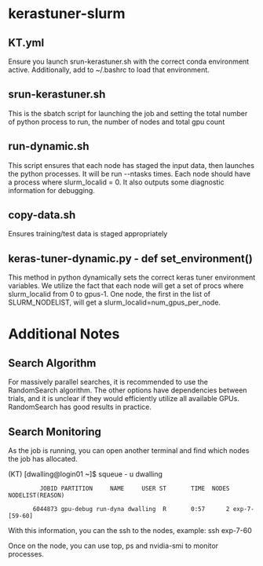 # kerastuner-slurm

## KT.yml
Ensure you launch srun-kerastuner.sh with the correct conda environment active.  Additionally, add to ~/.bashrc to load that environment.


## srun-kerastuner.sh
This is the sbatch script for launching the job and setting the total number of python process to run, the number of nodes and total gpu count


## run-dynamic.sh
This script ensures that each node has staged the input data, then launches the python processes.  It will be run --ntasks times.  Each node should have a process where slurm_localid = 0. It also outputs some diagnostic information for debugging.


## copy-data.sh
Ensures training/test data is staged appropriately


## keras-tuner-dynamic.py - def set_environment()
This method in python dynamically sets the correct keras tuner environment variables. We utilize the fact that each node will get a set of procs where slurm_localid from 0 to gpus-1.  One node, the first in the list of SLURM_NODELIST, will get a slurm_localid=num_gpus_per_node.


# Additional Notes

## Search Algorithm
For massively parallel searches, it is recommended to use the RandomSearch algorithm.  The other options have dependencies between trials, and it is unclear if they would efficiently utilize all available GPUs.  RandomSearch has good results in practice.

## Search Monitoring

As the job is running, you can open another terminal and find which nodes the job has allocated.

(KT) [dwalling@login01 ~]$ squeue - u dwalling

             JOBID PARTITION     NAME     USER ST       TIME  NODES NODELIST(REASON) 

           6044873 gpu-debug run-dyna dwalling  R       0:57      2 exp-7-[59-60] 

With this information, you can the ssh to the nodes, example: ssh exp-7-60

Once on the node, you can use top, ps and nvidia-smi to monitor processes.

